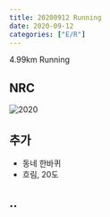 ```yaml
---
title: 20200912 Running 
date: 2020-09-12
categories: ["E/R"]
---
```


4.99km Running 

## NRC

![2020](/img/20200912.jpg)

## 추가

*   동네 한바퀴
*   흐림, 20도

## ..


